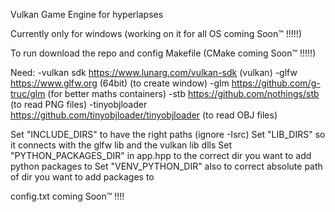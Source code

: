 Vulkan Game Engine for hyperlapses

Currently only for windows (working on it for all OS coming Soon™ !!!!!)

To run download the repo and config Makefile (CMake coming Soon™ !!!!!)

Need:
-vulkan sdk https://www.lunarg.com/vulkan-sdk (vulkan)
-glfw https://www.glfw.org (64bit) (to create window)
-glm https://github.com/g-truc/glm (for better maths containers)
-stb https://github.com/nothings/stb (to read PNG files)
-tinyobjloader https://github.com/tinyobjloader/tinyobjloader (to read OBJ files)

Set "INCLUDE_DIRS" to have the right paths (ignore -Isrc)
Set "LIB_DIRS" so it connects with the glfw lib and the vulkan lib dlls
Set "PYTHON_PACKAGES_DIR" in app.hpp to the correct dir you want to add python packages to
Set "VENV_PYTHON_DIR" also to correct absolute path of dir you want to add packages to

config.txt coming Soon™ !!!!
